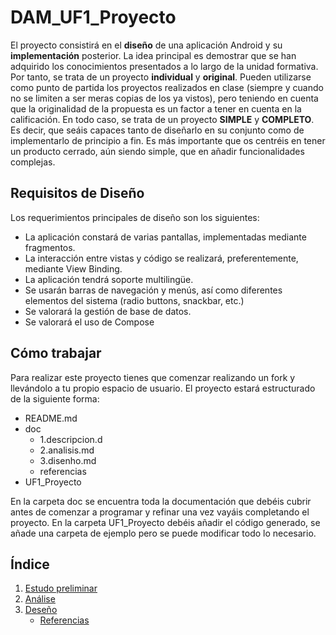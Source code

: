 # DAM_UF1_Proyecto

El proyecto consistirá en el **diseño** de una aplicación Android y su **implementación** posterior.
La idea principal es demostrar que se han adquirido los conocimientos presentados a lo largo de la unidad formativa. Por tanto, se trata de un proyecto **individual** y **original**.
Pueden utilizarse como punto de partida los proyectos realizados en clase (siempre y cuando no se limiten a ser meras copias de los ya vistos), pero teniendo en cuenta que la originalidad de la propuesta es un factor a tener en cuenta en la calificación. En todo caso, se trata de un proyecto **SIMPLE** y **COMPLETO**. Es decir, que seáis capaces tanto de diseñarlo en su conjunto como de implementarlo de principio a fin. Es más importante que os centréis en tener un producto cerrado, aún siendo simple, que en añadir funcionalidades complejas.

## Requisitos de Diseño

Los requerimientos principales de diseño son los siguientes:
- La aplicación constará de varias pantallas, implementadas mediante fragmentos.
- La interacción entre vistas y código se realizará, preferentemente, mediante View Binding.
- La aplicación tendrá soporte multilingüe.
- Se usarán barras de navegación y menús, así como diferentes elementos del sistema (radio buttons, snackbar, etc.)
- Se valorará la gestión de base de datos.
- Se valorará el uso de Compose

## Cómo trabajar

Para realizar este proyecto tienes que comenzar realizando un fork y llevándolo a tu propio espacio de usuario.
El proyecto estará estructurado de la siguiente forma:

- README.md
- doc
    - 1.descripcion.d
    - 2.analisis.md
    - 3.disenho.md
    - referencias
- UF1_Proyecto

En la carpeta doc se encuentra toda la documentación que debéis cubrir antes de comenzar a programar y refinar una vez vayáis completando el proyecto. En la carpeta UF1_Proyecto debéis añadir el código generado, se añade una carpeta de ejemplo pero se puede modificar todo lo necesario.

## Índice

1. [Estudo preliminar](doc/1.descripcion.md)
2. [Análise](doc/2.analisis.md)
3. [Deseño](doc/3.disenho.md)
    - [Referencias](doc/referencias.md)
